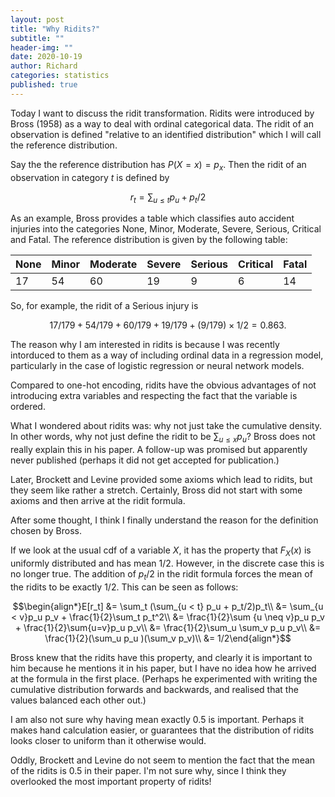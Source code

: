 ```yaml
---
layout: post
title: "Why Ridits?"
subtitle: ""
header-img: ""
date: 2020-10-19
author: Richard
categories: statistics
published: true
---
```

Today I want to discuss the ridit transformation. Ridits were introduced by Bross (1958) as a way to deal with ordinal categorical data. The ridit of an observation is defined "relative to an identified distribution" which I will call the reference distribution.

Say the the reference distribution has $P(X=x) = p_x$. Then the ridit of an observation in category $t$ is defined by

$$r_t = \sum_{u \le t} p_u + p_t/2$$

As an example, Bross provides a table which classifies auto accident injuries into the categories None, Minor, Moderate, Severe, Serious, Critical and Fatal. The reference distribution is given by the following table:

|None|Minor|Moderate|Severe|Serious|Critical|Fatal|
|----|-----|--------|------|-------|--------|-----|
|17  |54   |60      |19    |9      |6       |14   |

So, for example, the ridit of a Serious injury is

$$17/179 + 54/179 + 60/179 + 19/179 + (9/179) \times 1/2 = 0.863.$$

The reason why I am interested in ridits is because I was recently intorduced to them as a way of including ordinal data in a regression model, particularly in the case of logistic regression or neural network models.

Compared to one-hot encoding, ridits have the obvious advantages of not introducing extra variables and respecting the fact that the variable is ordered.

What I wondered about ridits was: why not just take the cumulative density. In other words, why not just define the ridit to be $\sum_{u\le x}p_u$? Bross does not really explain this in his paper. A follow-up was promised but apparently never published (perhaps it did not get accepted for publication.)

Later, Brockett and Levine provided some axioms which lead to ridits, but they seem like rather a stretch. Certainly, Bross did not start with some axioms and then arrive at the ridit formula.

After some thought, I think I finally understand the reason for the definition chosen by Bross. 

If we look at the usual cdf of a variable $X$, it has the property that $F_X(x)$ is uniformly distributed and has mean $1/2$. However, in the discrete case this is no longer true. The addition of $p_t/2$ in the ridit formula forces the mean of the ridits to be exactly $1/2$. This can be seen as follows:

$$\begin{align*}E[r_t] &= \sum_t (\sum_{u < t} p_u + p_t/2)p_t\\
&= \sum_{u < v}p_u p_v + \frac{1}{2}\sum_t p_t^2\\
&= \frac{1}{2}\sum {u \neq v}p_u p_v + \frac{1}{2}\sum{u=v}p_u p_v\\
&= \frac{1}{2}\sum_u \sum_v p_u p_v\\
&= \frac{1}{2}(\sum_u p_u )(\sum_v p_v)\\
&= 1/2\end{align*}$$ 

Bross knew that the ridits have this property, and clearly it is important to him because he mentions it in his paper, but I have no idea how he arrived at the formula in the first place. (Perhaps he experimented with writing the cumulative distribution forwards and backwards, and realised that the values balanced each other out.) 

I am also not sure why having mean exactly 0.5 is important. Perhaps it makes hand calculation easier, or guarantees that the distribution of ridits looks closer to uniform than it otherwise would.

Oddly, Brockett and Levine do not seem to mention the fact that the mean of the ridits is 0.5 in their paper. I'm not sure why, since I think they overlooked the most important property of ridits!
